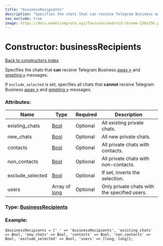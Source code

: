```yaml
---
title: "businessRecipients"
description: "Specifies the chats that can receive Telegram Business away » and greeting » messages."
nav_exclude: true
image: https://docs.madelineproto.xyz/favicons/android-chrome-256x256.png
---
```

# Constructor: businessRecipients  
[Back to constructors index](/API_docs/constructors/index.html)



Specifies the chats that **can** receive Telegram Business [away »](https://core.telegram.org/api/business#away-messages) and [greeting »](https://core.telegram.org/api/business#greeting-messages) messages.

If `exclude_selected` is set, specifies all chats that **cannot** receive Telegram Business [away »](https://core.telegram.org/api/business#away-messages) and [greeting »](https://core.telegram.org/api/business#greeting-messages) messages.

### Attributes:

| Name     |    Type       | Required | Description |
|----------|---------------|----------|-------------|
|existing\_chats|[Bool](/API_docs/types/Bool.html) | Optional|All existing private chats.|
|new\_chats|[Bool](/API_docs/types/Bool.html) | Optional|All new private chats.|
|contacts|[Bool](/API_docs/types/Bool.html) | Optional|All private chats with contacts.|
|non\_contacts|[Bool](/API_docs/types/Bool.html) | Optional|All private chats with non-contacts.|
|exclude\_selected|[Bool](/API_docs/types/Bool.html) | Optional|If set, inverts the selection.|
|users|Array of [long](/API_docs/types/long.html) | Optional|Only private chats with the specified users.|



### Type: [BusinessRecipients](/API_docs/types/BusinessRecipients.html)


### Example:

```
$businessRecipients = ['_' => 'businessRecipients', 'existing_chats' => Bool, 'new_chats' => Bool, 'contacts' => Bool, 'non_contacts' => Bool, 'exclude_selected' => Bool, 'users' => [long, long]];
```  
